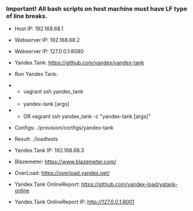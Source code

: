 ### Important! All bash scripts on host machine must have LF type of line breaks. ###

- Host IP: 192.168.68.1


- Webserver IP: 192.168.68.2
- Webserver IP: 127.0.0.1:8080


- Yandex.Tank: https://github.com/yandex/yandex-tank
- Run Yandex.Tank:
- - vagrant ssh yandex_tank
- - yandex-tank [args]
- - OR vagrant ssh yandex_tank -c "yandex-tank [args]"
- Configs: ./provision/configs/yandex-tank
- Result: ./loadtests
- Yandex.Tank IP: 192.168.68.3


- Blazemeter: https://www.blazemeter.com/
- OverLoad: https://overload.yandex.net/
- Yandex.Tank OnlineReport: https://github.com/yandex-load/yatank-online
- Yandex.Tank OnlineReport IP: http://127.0.0.1:8001
